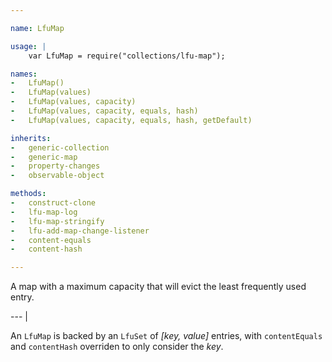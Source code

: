 ```yaml
---

name: LfuMap

usage: |
    var LfuMap = require("collections/lfu-map");

names:
-   LfuMap()
-   LfuMap(values)
-   LfuMap(values, capacity)
-   LfuMap(values, capacity, equals, hash)
-   LfuMap(values, capacity, equals, hash, getDefault)

inherits:
-   generic-collection
-   generic-map
-   property-changes
-   observable-object

methods:
-   construct-clone
-   lfu-map-log
-   lfu-map-stringify
-   lfu-add-map-change-listener
-   content-equals
-   content-hash

---
```


A map with a maximum capacity that will evict the least frequently used entry.

--- |

An `LfuMap` is backed by an `LfuSet` of *[key, value]* entries, with
`contentEquals` and `contentHash` overriden to only consider the *key*.

